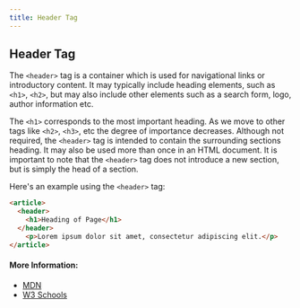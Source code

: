 ```yaml
---
title: Header Tag
---
```

## Header Tag

The `<header>` tag is a container which is used for navigational links or introductory content.
It may typically include heading elements, such as `<h1>`, `<h2>`, but may also include other elements such as a search form, logo, author information etc.

The `<h1>` corresponds to the most important heading. As we move to other tags like `<h2>`, `<h3>`, etc the degree of importance decreases.
Although not required, the `<header>` tag is intended to contain the surrounding sections heading. It may also be used more than once in an HTML document. It is important to note that the `<header>` tag does not introduce a new section, but is simply the head of a section.

Here's an example using the `<header>` tag:

```html
<article>
  <header>
    <h1>Heading of Page</h1>
  </header>
    <p>Lorem ipsum dolor sit amet, consectetur adipiscing elit.</p>
</article>
```

#### More Information:
- [MDN](https://developer.mozilla.org/en-US/docs/Web/HTML/Element/header)
- [W3 Schools](https://www.w3schools.com/tags/tag_header.asp)



